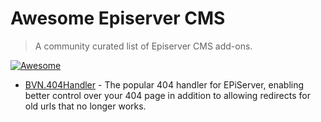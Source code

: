 # Awesome Episerver CMS

> A community curated list of Episerver CMS add-ons.

[![Awesome](https://awesome.re/badge-flat.svg)](https://github.com/episerver/awesome-cms)

- [BVN.404Handler](https://nuget.episerver.com/package/?id=BVN.404Handler) - The popular 404 handler for EPiServer, enabling better control over your 404 page in addition to allowing redirects for old urls that no longer works.

